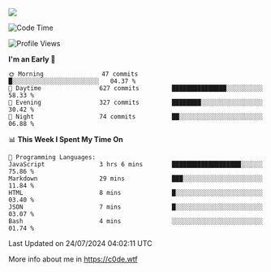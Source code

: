 <a href="https://wakatime.com"><img src="https://wakatime.com/share/@c0dezin/b7f18a7c-ab3a-40b8-8bc7-b1b7bf71f1d6.svg" /></a>

<!--START_SECTION:waka-->
![Code Time](http://img.shields.io/badge/Code%20Time-76%20hrs%2013%20mins-blue)

![Profile Views](http://img.shields.io/badge/Profile%20Views-0-blue)

**I'm an Early 🐤** 

```text
🌞 Morning                47 commits          █░░░░░░░░░░░░░░░░░░░░░░░░   04.37 % 
🌆 Daytime                627 commits         ███████████████░░░░░░░░░░   58.33 % 
🌃 Evening                327 commits         ████████░░░░░░░░░░░░░░░░░   30.42 % 
🌙 Night                  74 commits          ██░░░░░░░░░░░░░░░░░░░░░░░   06.88 % 
```


📊 **This Week I Spent My Time On** 

```text
💬 Programming Languages: 
JavaScript               3 hrs 6 mins        ███████████████████░░░░░░   75.86 % 
Markdown                 29 mins             ███░░░░░░░░░░░░░░░░░░░░░░   11.84 % 
HTML                     8 mins              █░░░░░░░░░░░░░░░░░░░░░░░░   03.40 % 
JSON                     7 mins              █░░░░░░░░░░░░░░░░░░░░░░░░   03.07 % 
Bash                     4 mins              ░░░░░░░░░░░░░░░░░░░░░░░░░   01.74 % 
```


 Last Updated on 24/07/2024 04:02:11 UTC
<!--END_SECTION:waka-->

More info about me in https://c0de.wtf
